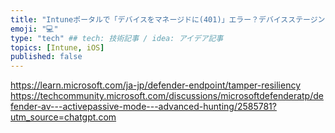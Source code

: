 ```yaml
---
title: "Intuneポータルで「デバイスをマネージドに(401)」エラー？デバイスステージングでユーザーアフィニティなしデバイスでアプリを配布する"
emoji: "💻" 
type: "tech" ## tech: 技術記事 / idea: アイデア記事
topics: [Intune, iOS] 
published: false
---
```



https://learn.microsoft.com/ja-jp/defender-endpoint/tamper-resiliency
https://techcommunity.microsoft.com/discussions/microsoftdefenderatp/defender-av---activepassive-mode---advanced-hunting/2585781?utm_source=chatgpt.com

